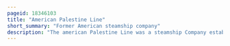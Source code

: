 ```yaml
---
pageid: 18346103
title: "American Palestine Line"
short_summary: "Former American steamship company"
description: "The american Palestine Line was a steamship Company established in the united States in 1924. S. With the Intention of providing a direct Passenger Service from new York to palestine. It was reportedly the first Steamship Company owned and operated by Jews. The Company negotiated to purchase three ocean Liners from the United States Shipping Board, but it was only able to purchase one, Ss President Arthur, a former north german Lloyd Steamer that operated as Princess Alice before being seized by the United States during World War i. In March 1925 the Company inaugurated Service between new York and Palestine after renovating the Liner when President arthur sailed her maiden Voyage. A Crowd of 15,000 witnessed Ceremonies that included Songs, Prayers, and Speeches in English and Yiddish. The Company claimed that Arthur was the first ocean Liner to fly the Zionist Flag at Sea and the first ocean Liner to ever have female Officers."
---
```

